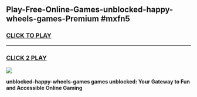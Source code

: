 
## Play-Free-Online-Games-unblocked-happy-wheels-games-Premium #mxfn5
<h3>
<a href="https://premium.freeplayer.one?title=unblocked-happy-wheels-games&ref=8M">CLICK TO PLAY</a></h3>
<hr>

<h3>
<a href="https://premium.freeplayer.one?title=unblocked-happy-wheels-games&ref=8M">CLICK 2 PLAY</a>
  
</h3>

<a href="https://premium.freeplayer.one?title=unblocked-happy-wheels-games&ref=8M"><img src="https://clearcache.store/games.png"></a>


**unblocked-happy-wheels-games games unblocked: Your Gateway to Fun and Accessible Online Gaming**
